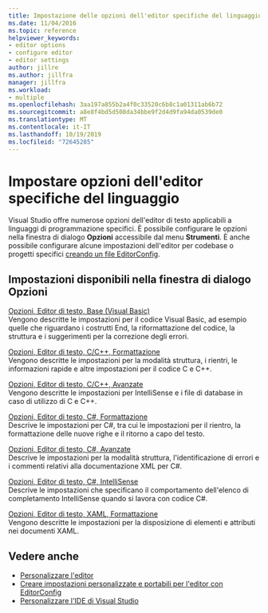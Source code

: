 ```yaml
---
title: Impostazione delle opzioni dell'editor specifiche del linguaggio
ms.date: 11/04/2016
ms.topic: reference
helpviewer_keywords:
- editor options
- configure editor
- editor settings
author: jillre
ms.author: jillfra
manager: jillfra
ms.workload:
- multiple
ms.openlocfilehash: 3aa197a855b2a4f0c33520c6b8c1a01311ab6b72
ms.sourcegitcommit: a8e8f4bd5d508da34bbe9f2d4d9fa94da0539de0
ms.translationtype: MT
ms.contentlocale: it-IT
ms.lasthandoff: 10/19/2019
ms.locfileid: "72645285"
---
```

# <a name="set-language-specific-editor-options"></a>Impostare opzioni dell'editor specifiche del linguaggio

Visual Studio offre numerose opzioni dell'editor di testo applicabili a linguaggi di programmazione specifici. È possibile configurare le opzioni nella finestra di dialogo **Opzioni** accessibile dal menu **Strumenti**. È anche possibile configurare alcune impostazioni dell'editor per codebase o progetti specifici [creando un file EditorConfig](../../ide/create-portable-custom-editor-options.md).

## <a name="settings-available-in-the-options-dialog-box"></a>Impostazioni disponibili nella finestra di dialogo Opzioni

[Opzioni, Editor di testo, Base (Visual Basic)](../../ide/reference/options-text-editor-basic-visual-basic.md)\
Vengono descritte le impostazioni per il codice Visual Basic, ad esempio quelle che riguardano i costrutti End, la riformattazione del codice, la struttura e i suggerimenti per la correzione degli errori.

[Opzioni, Editor di testo, C/C++, Formattazione](../../ide/reference/options-text-editor-c-cpp-formatting.md)\
Vengono descritte le impostazioni per la modalità struttura, i rientri, le informazioni rapide e altre impostazioni per il codice C e C++.

[Opzioni, Editor di testo, C/C++, Avanzate](../../ide/reference/options-text-editor-c-cpp-advanced.md)\
Vengono descritte le impostazioni per IntelliSense e i file di database in caso di utilizzo di C e C++.

[Opzioni, Editor di testo, C#, Formattazione](../../ide/reference/options-text-editor-csharp-formatting.md)\
Descrive le impostazioni per C#, tra cui le impostazioni per il rientro, la formattazione delle nuove righe e il ritorno a capo del testo.

[Opzioni, Editor di testo, C#, Avanzate](../../ide/reference/options-text-editor-csharp-advanced.md)\
Descrive le impostazioni per la modalità struttura, l'identificazione di errori e i commenti relativi alla documentazione XML per C#.

[Opzioni, Editor di testo, C#, IntelliSense](../../ide/reference/options-text-editor-csharp-intellisense.md)\
Descrive le impostazioni che specificano il comportamento dell'elenco di completamento IntelliSense quando si lavora con codice C#.

[Opzioni, Editor di testo, XAML, Formattazione](../../ide/reference/options-text-editor-xaml-formatting.md)\
Vengono descritte le impostazioni per la disposizione di elementi e attributi nei documenti XAML.

## <a name="see-also"></a>Vedere anche

- [Personalizzare l'editor](../how-to-change-text-case-in-the-editor.md)
- [Creare impostazioni personalizzate e portabili per l'editor con EditorConfig](../../ide/create-portable-custom-editor-options.md)
- [Personalizzare l'IDE di Visual Studio](../../ide/personalizing-the-visual-studio-ide.md)